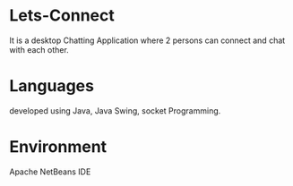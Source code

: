 # Lets-Connect
It is a desktop Chatting Application where 2 persons can connect and chat with each other. 

# Languages
developed using  Java, Java Swing, socket Programming.

# Environment
Apache NetBeans IDE
